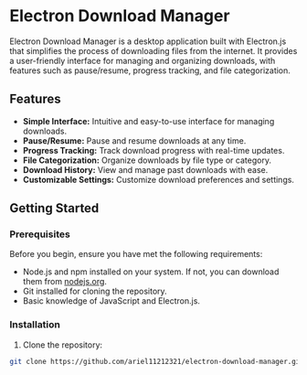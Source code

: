 # Electron Download Manager

Electron Download Manager is a desktop application built with Electron.js that simplifies the process of downloading files from the internet. It provides a user-friendly interface for managing and organizing downloads, with features such as pause/resume, progress tracking, and file categorization.

## Features

- **Simple Interface:** Intuitive and easy-to-use interface for managing downloads.
- **Pause/Resume:** Pause and resume downloads at any time.
- **Progress Tracking:** Track download progress with real-time updates.
- **File Categorization:** Organize downloads by file type or category.
- **Download History:** View and manage past downloads with ease.
- **Customizable Settings:** Customize download preferences and settings.

## Getting Started

### Prerequisites

Before you begin, ensure you have met the following requirements:
- Node.js and npm installed on your system. If not, you can download them from [nodejs.org](https://nodejs.org/).
- Git installed for cloning the repository.
- Basic knowledge of JavaScript and Electron.js.

### Installation

1. Clone the repository:

```bash
git clone https://github.com/ariel11212321/electron-download-manager.git
